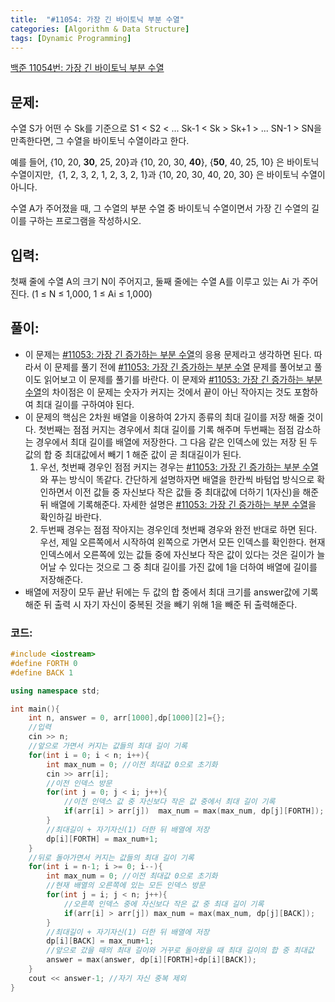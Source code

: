 ```yaml
---
title:  "#11054: 가장 긴 바이토닉 부분 수열"
categories: [Algorithm & Data Structure]
tags: [Dynamic Programming]
---
```


[백준 11054번: 가장 긴 바이토닉 부분 수열](https://www.acmicpc.net/problem/11054)

## 문제:

수열 S가 어떤 수 Sk를 기준으로 S1 < S2 < ... Sk-1 < Sk > Sk+1 > ... SN-1 > SN을 만족한다면, 그 수열을 바이토닉 수열이라고 한다.

예를 들어, {10, 20, **30**, 25, 20}과 {10, 20, 30, **40**}, {**50**, 40, 25, 10} 은 바이토닉 수열이지만,  {1, 2, 3, 2, 1, 2, 3, 2, 1}과 {10, 20, 30, 40, 20, 30} 은 바이토닉 수열이 아니다.

수열 A가 주어졌을 때, 그 수열의 부분 수열 중 바이토닉 수열이면서 가장 긴 수열의 길이를 구하는 프로그램을 작성하시오.

## 입력:

첫째 줄에 수열 A의 크기 N이 주어지고, 둘째 줄에는 수열 A를 이루고 있는 Ai
가 주어진다. (1 ≤ N ≤ 1,000, 1 ≤ Ai ≤ 1,000)

## 풀이:

- 이 문제는 [#11053: 가장 긴 증가하는 부분 수열](/algorithm%20&%20data%20structure/11053-가장-긴-증가하는-부분-수열/)의 응용 문제라고 생각하면 된다. 따라서 이 문제를 풀기 전에 [#11053: 가장 긴 증가하는 부분 수열](/algorithm%20&%20data%20structure/11053-가장-긴-증가하는-부분-수열/) 문제를 풀어보고 풀이도 읽어보고 이 문제를 풀기를 바란다. 이 문제와 [#11053: 가장 긴 증가하는 부분 수열](/algorithm%20&%20data%20structure/11053-가장-긴-증가하는-부분-수열/)의 차이점은 이 문제는 숫자가 커지는 것에서 끝이 아닌 작아지는 것도 포함하여 최대 길이를 구하여야 된다.
- 이 문제의 핵심은 2차원 배열을 이용하여 2가지 종류의 최대 길이를 저장 해줄 것이다. 첫번째는 점점 커지는 경우에서 최대 길이를 기록 해주며 두번째는 점점 감소하는 경우에서 최대 길이를 배열에 저장한다. 그 다음 같은 인덱스에 있는 저장 된 두 값의 합 중 최대값에서 빼기 1 해준 값이 곧 최대길이가 된다.
    1. 우선, 첫번째 경우인 점점 커지는 경우는 [#11053: 가장 긴 증가하는 부분 수열](/algorithm%20&%20data%20structure/11053-가장-긴-증가하는-부분-수열/)와 푸는 방식이 똑같다. 간단하게 설명하자면 배열을 한칸씩 바텀업 방식으로 확인하면서 이전 값들 중 자신보다 작은 값들 중 최대값에 더하기 1(자신)을 해준 뒤 배열에 기록해준다. 자세한 설명은 [#11053: 가장 긴 증가하는 부분 수열](/algorithm%20&%20data%20structure/11053-가장-긴-증가하는-부분-수열/)을 확인하길 바란다.
    2. 두번째 경우는 점점 작아지는 경우인데 첫번째 경우와 완전 반대로 하면 된다. 우선, 제일 오른쪽에서 시작하여 왼쪽으로 가면서 모든 인덱스를 확인한다. 현재 인덱스에서 오른쪽에 있는 값들 중에 자신보다 작은 값이 있다는 것은 길이가 늘어날 수 있다는 것으로 그 중 최대 길이를 가진 값에 1을 더하여 배열에 길이를 저장해준다.
- 배열에 저장이 모두 끝난 뒤에는 두 값의 합 중에서 최대 크기를 answer값에 기록 해준 뒤 출력 시 자기 자신이 중복된 것을 빼기 위해 1을 빼준 뒤 출력해준다.

### 코드:

```cpp
#include <iostream>
#define FORTH 0
#define BACK 1

using namespace std;

int main(){
	int n, answer = 0, arr[1000],dp[1000][2]={};
	//입력 
	cin >> n;
	//앞으로 가면서 커지는 값들의 최대 길이 기록 
	for(int i = 0; i < n; i++){
		int max_num = 0; //이전 최대값 0으로 초기화 
		cin >> arr[i];
		//이전 인덱스 방문 
		for(int j = 0; j < i; j++){
			//이전 인덱스 값 중 자신보다 작은 값 중에서 최대 길이 기록 
			if(arr[i] > arr[j])  max_num = max(max_num, dp[j][FORTH]);
		}
		//최대길이 + 자기자신(1) 더한 뒤 배열에 저장 
		dp[i][FORTH] = max_num+1; 
	}
	//뒤로 돌아가면서 커지는 값들의 최대 길이 기록
	for(int i = n-1; i >= 0; i--){
		int max_num = 0; //이전 최대값 0으로 초기화
		//현재 배열의 오른쪽에 있는 모든 인덱스 방문 
		for(int j = i; j < n; j++){
			//오른쪽 인덱스 중에 자신보다 작은 값 중 최대 길이 기록 
			if(arr[i] > arr[j]) max_num = max(max_num, dp[j][BACK]);
		}
		//최대길이 + 자기자신(1) 더한 뒤 배열에 저장 
		dp[i][BACK] = max_num+1;
		//앞으로 갔을 때의 최대 길이와 거꾸로 돌아왔을 때 최대 길이의 합 중 최대값 
		answer = max(answer, dp[i][FORTH]+dp[i][BACK]);
	}
	cout << answer-1; //자기 자신 중복 제외 
}
```